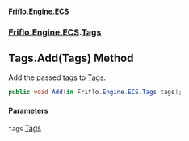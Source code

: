 #### [Friflo.Engine.ECS](index.md 'index')
### [Friflo.Engine.ECS](Friflo.Engine.ECS.md 'Friflo.Engine.ECS').[Tags](Tags.md 'Friflo.Engine.ECS.Tags')

## Tags.Add(Tags) Method

Add the passed [tags](Tags.Add(Tags).md#Friflo.Engine.ECS.Tags.Add(Friflo.Engine.ECS.Tags).tags 'Friflo.Engine.ECS.Tags.Add(Friflo.Engine.ECS.Tags).tags') to [Tags](Tags.md 'Friflo.Engine.ECS.Tags').

```csharp
public void Add(in Friflo.Engine.ECS.Tags tags);
```
#### Parameters

<a name='Friflo.Engine.ECS.Tags.Add(Friflo.Engine.ECS.Tags).tags'></a>

`tags` [Tags](Tags.md 'Friflo.Engine.ECS.Tags')